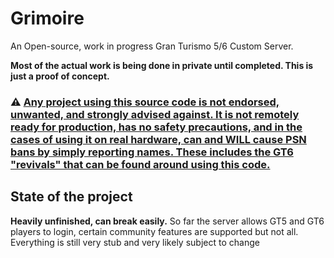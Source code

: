 # Grimoire
An Open-source, work in progress Gran Turismo 5/6 Custom Server.

**Most of the actual work is being done in private until completed. This is just a proof of concept.**

### ⚠️ [Any project using this source code is not endorsed, unwanted, and strongly advised against. It is not remotely ready for production, has no safety precautions, and in the cases of using it on real hardware, can and WILL cause PSN bans by simply reporting names. These includes the GT6 "revivals" that can be found around using this code.](https://github.com/Nenkai/Grimoire/blob/master/REGARDING_OTHER_ONLINE_SERVERS.md)

## State of the project
**Heavily unfinished, can break easily.**
So far the server allows GT5 and GT6 players to login, certain community features are supported but not all. Everything is still very stub and very likely subject to change
